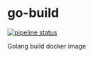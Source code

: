 # go-build
[![pipeline status](https://img.shields.io/gitlab/pipeline/gesquive/go-builder?style=flat-square)](https://gitlab.com/gesquive/go-builder/commits/master)

Golang build docker image
